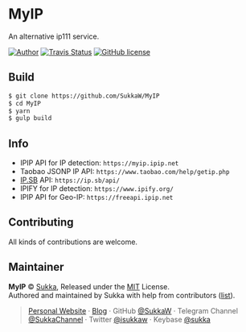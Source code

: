 # MyIP

An alternative ip111 service.

[![Author](https://img.shields.io/badge/author-Sukka-b68469.svg?style=flat-square)](https://skk.moe)
[![Travis Status](https://img.shields.io/travis/SukkaW/MyIP.svg?style=flat-square)](https://travis-ci.org/sukkaw/myip)
[![GitHub license](https://img.shields.io/github/license/sukkaw/myip.svg?style=flat-square)](https://github.com/sukkaw/myip/blob/master/LICENSE)

## Build

```bash
$ git clone https://github.com/SukkaW/MyIP
$ cd MyIP
$ yarn
$ gulp build
```

## Info

- IPIP API for IP detection: `https://myip.ipip.net`
- Taobao JSONP IP API: `https://www.taobao.com/help/getip.php`
- [IP.SB](https://ip.sb) API: `https://ip.sb/api/`
- IPIFY for IP detection: `https://www.ipify.org/`
- IPIP API for Geo-IP: `https://freeapi.ipip.net`

## Contributing

All kinds of contributions are welcome.

## Maintainer

**MyIP** © [Sukka](https://github.com/SukkaW), Released under the [MIT](./LICENSE) License.<br>
Authored and maintained by Sukka with help from contributors ([list](https://github.com/SukkaW/MyIP/contributors)).

> [Personal Website](https://skk.moe) · [Blog](https://blog.skk.moe) · GitHub [@SukkaW](https://github.com/SukkaW) · Telegram Channel [@SukkaChannel](https://t.me/SukkaChannel) · Twitter [@isukkaw](https://twitter.com/isukkaw) · Keybase [@sukka](https://keybase.io/sukka)
